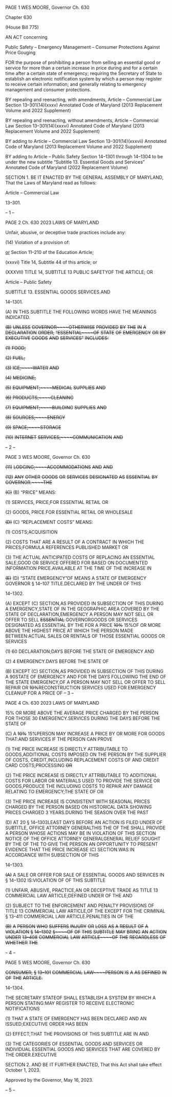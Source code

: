 PAGE 1
WES MOORE, Governor Ch. 630

Chapter 630

(House Bill 775)

AN ACT concerning

Public Safety – Emergency Management – Consumer Protections Against Price
Gouging

FOR the purpose of prohibiting a person from selling an essential good or service for more
than a certain increase in price during and for a certain time after a certain state of
emergency; requiring the Secretary of State to establish an electronic notification
system by which a person may register to receive certain information; and generally
relating to emergency management and consumer protections.

BY repealing and reenacting, with amendments,
Article – Commercial Law
Section 13–301(14)(xxxv)
Annotated Code of Maryland
(2013 Replacement Volume and 2022 Supplement)

BY repealing and reenacting, without amendments,
Article – Commercial Law
Section 13–301(14)(xxxvi)
Annotated Code of Maryland
(2013 Replacement Volume and 2022 Supplement)

BY adding to
Article – Commercial Law
Section 13–301(14)(xxxvii)
Annotated Code of Maryland
(2013 Replacement Volume and 2022 Supplement)

BY adding to
Article – Public Safety
Section 14–1301 through 14–1304 to be under the new subtitle “Subtitle 13.
Essential Goods and Services”
Annotated Code of Maryland
(2022 Replacement Volume)

SECTION 1. BE IT ENACTED BY THE GENERAL ASSEMBLY OF MARYLAND,
That the Laws of Maryland read as follows:

Article – Commercial Law

13–301.

– 1 –

PAGE 2
Ch. 630 2023 LAWS OF MARYLAND

Unfair, abusive, or deceptive trade practices include any:

(14) Violation of a provision of:

[or](xxxv) Section 11–210 of the Education Article;

(xxxvi) Title 14, Subtitle 44 of this article; or

(XXXVII) TITLE 14, SUBTITLE 13 PUBLIC SAFETYOF THE
ARTICLE; OR

Article – Public Safety

SUBTITLE 13. ESSENTIAL GOODS SERVICES.AND

14–1301.

(A) IN THIS SUBTITLE THE FOLLOWING WORDS HAVE THE MEANINGS
INDICATED.

~~(B)~~ ~~UNLESS~~ ~~GOVERNOR~~~~OTHERWISE~~ ~~PROVIDED~~ ~~BY~~ ~~THE~~ ~~IN~~ ~~A~~ ~~DECLARATION~~
~~ORDER,~~ ~~“ESSENTIAL~~~~OF~~ ~~STATE~~ ~~OF~~ ~~EMERGENCY~~ ~~OR~~ ~~BY~~ ~~EXECUTIVE~~ ~~GOODS~~ ~~AND~~
~~SERVICES”~~ ~~INCLUDES:~~

~~(1)~~ ~~FOOD;~~

~~(2)~~ ~~FUEL;~~

~~(3)~~ ~~ICE;~~~~WATER~~ ~~AND~~

~~(4)~~ ~~MEDICINE;~~

~~(5)~~ ~~EQUIPMENT;~~~~MEDICAL~~ ~~SUPPLIES~~ ~~AND~~

~~(6)~~ ~~PRODUCTS;~~~~CLEANING~~

~~(7)~~ ~~EQUIPMENT;~~~~BUILDING~~ ~~SUPPLIES~~ ~~AND~~

~~(8)~~ ~~SOURCES;~~~~ENERGY~~

~~(9)~~ ~~SPACE;~~~~STORAGE~~

~~(10)~~ ~~INTERNET~~ ~~SERVICES;~~~~COMMUNICATION~~ ~~AND~~

– 2 –

PAGE 3
WES MOORE, Governor Ch. 630

~~(11)~~ ~~LODGING;~~~~ACCOMMODATIONS~~ ~~AND~~ ~~AND~~

~~(12)~~ ~~ANY~~ ~~OTHER~~ ~~GOODS~~ ~~OR~~ ~~SERVICES~~ ~~DESIGNATED~~ ~~AS~~ ~~ESSENTIAL~~ ~~BY~~
~~GOVERNOR.~~~~THE~~

~~(C)~~ (B) “PRICE” MEANS:

(1) SERVICES, PRICE;FOR ESSENTIAL RETAIL OR

(2) GOODS, PRICE.FOR ESSENTIAL RETAIL OR WHOLESALE

~~(D)~~ (C) “REPLACEMENT COSTS” MEANS:

(1) COSTS;ACQUISITION

(2) COSTS THAT ARE A RESULT OF A CONTRACT IN WHICH THE
PRICES;FORMULA REFERENCES PUBLISHED MARKET OR

(3) THE ACTUAL ANTICIPATED COSTS OF REPLACING AN ESSENTIAL
SALE,GOOD OR SERVICE OFFERED FOR BASED ON DOCUMENTED INFORMATION
PRICE.AVAILABLE AT THE TIME OF THE INCREASE IN

~~(E)~~ (D) “STATE EMERGENCY”OF MEANS A STATE OF EMERGENCY
GOVERNOR § 14–107 TITLE.DECLARED BY THE UNDER OF THIS

14–1302.

(A) EXCEPT (C) SECTION,AS PROVIDED IN SUBSECTION OF THIS DURING A
EMERGENCY,STATE OF IN THE GEOGRAPHIC AREA COVERED BY THE STATE OF
DECLARATION,EMERGENCY A PERSON MAY NOT SELL OR OFFER TO SELL ~~ESSENTIAL~~
GOVERNORGOODS OR SERVICES DESIGNATED AS ESSENTIAL BY THE FOR A PRICE
~~10%~~ 15%OF OR MORE ABOVE THE HIGHEST PRICE AT WHICH THE PERSON MADE
BETWEEN:ACTUAL SALES OR RENTALS OF THOSE ESSENTIAL GOODS OR SERVICES

(1) 60 DECLARATION;DAYS BEFORE THE STATE OF EMERGENCY AND

(2) 4 EMERGENCY.DAYS BEFORE THE STATE OF

(B) EXCEPT (C) SECTION,AS PROVIDED IN SUBSECTION OF THIS DURING A
90STATE OF EMERGENCY AND FOR THE DAYS FOLLOWING THE END OF THE STATE
EMERGENCY,OF A PERSON MAY NOT SELL OR OFFER TO SELL REPAIR OR
~~10%~~RECONSTRUCTION SERVICES USED FOR EMERGENCY CLEANUP FOR A PRICE OF
– 3 –

PAGE 4
Ch. 630 2023 LAWS OF MARYLAND

15% OR MORE ABOVE THE AVERAGE PRICE CHARGED BY THE PERSON FOR THOSE
30 EMERGENCY.SERVICES DURING THE DAYS BEFORE THE STATE OF

(C) A ~~10%~~ 15%PERSON MAY INCREASE A PRICE BY OR MORE FOR GOODS
THAT:AND SERVICES IF THE PERSON CAN PROVE

(1) THE PRICE INCREASE IS DIRECTLY ATTRIBUTABLE TO
GOODS,ADDITIONAL COSTS IMPOSED ON THE PERSON BY THE SUPPLIER OF
COSTS, CREDIT,INCLUDING REPLACEMENT COSTS OF AND CREDIT CARD
COSTS;PROCESSING ~~OR~~

(2) THE PRICE INCREASE IS DIRECTLY ATTRIBUTABLE TO
ADDITIONAL COSTS FOR LABOR OR MATERIALS USED TO PROVIDE THE SERVICE OR
GOODS,PRODUCE THE INCLUDING COSTS TO REPAIR ANY DAMAGE RELATING TO
EMERGENCY;THE STATE OF OR

(3) THE PRICE INCREASE IS CONSISTENT WITH SEASONAL PRICES
CHARGED BY THE PERSON BASED ON HISTORICAL DATA SHOWING PRICES CHARGED
3 YEARS.DURING THE SEASON OVER THE PAST

(D) AT 20 § 14–1303LEAST DAYS BEFORE AN ACTION IS FILED UNDER OF
SUBTITLE, OFFICE ATTORNEY GENERALTHIS THE OF THE SHALL PROVIDE A
PERSON WHOSE ACTIONS MAY BE IN VIOLATION OF THIS SECTION NOTICE OF THE
OFFICE ATTORNEY GENERALGENERAL RELIEF SOUGHT BY THE OF THE TO GIVE
THE PERSON AN OPPORTUNITY TO PRESENT EVIDENCE THAT THE PRICE INCREASE
(C) SECTION.WAS IN ACCORDANCE WITH SUBSECTION OF THIS

14–1303.

~~(A)~~ A SALE OR OFFER FOR SALE OF ESSENTIAL GOODS AND SERVICES IN
§ 14–1302 IS:VIOLATION OF OF THIS SUBTITLE

(1) UNFAIR, ABUSIVE, PRACTICE,AN OR DECEPTIVE TRADE AS
TITLE 13 COMMERCIAL LAW ARTICLE;DEFINED UNDER OF THE AND

(2) SUBJECT TO THE ENFORCEMENT AND PENALTY PROVISIONS OF
TITLE 13 COMMERCIAL LAW ARTICLE,OF THE EXCEPT FOR THE CRIMINAL
§ 13–411 COMMERCIAL LAW ARTICLE.PENALTIES IN OF THE

~~(B)~~ ~~A~~ ~~PERSON~~ ~~WHO~~ ~~SUFFERS~~ ~~INJURY~~ ~~OR~~ ~~LOSS~~ ~~AS~~ ~~A~~ ~~RESULT~~ ~~OF~~ ~~A~~ ~~VIOLATION~~
~~§~~ ~~14–1302~~ ~~§~~~~OF~~ ~~OF~~ ~~THIS~~ ~~SUBTITLE~~ ~~MAY~~ ~~BRING~~ ~~AN~~ ~~ACTION~~ ~~UNDER~~
~~13–408~~ ~~COMMERCIAL~~ ~~LAW~~ ~~ARTICLE~~~~OF~~ ~~THE~~ ~~REGARDLESS~~ ~~OF~~ ~~WHETHER~~ ~~THE~~

– 4 –

PAGE 5
WES MOORE, Governor Ch. 630

~~CONSUMER,~~ ~~§~~ ~~13–101~~ ~~COMMERCIAL~~ ~~LAW~~~~PERSON~~ ~~IS~~ ~~A~~ ~~AS~~ ~~DEFINED~~ ~~IN~~ ~~OF~~ ~~THE~~
~~ARTICLE.~~

14–1304.

THE SECRETARY STATEOF SHALL ESTABLISH A SYSTEM BY WHICH A PERSON
STATING:MAY REGISTER TO RECEIVE ELECTRONIC NOTIFICATIONS

(1) THAT A STATE OF EMERGENCY HAS BEEN DECLARED AND AN
ISSUED;EXECUTIVE ORDER HAS BEEN

(2) EFFECT;THAT THE PROVISIONS OF THIS SUBTITLE ARE IN AND

(3) THE CATEGORIES OF ESSENTIAL GOODS AND SERVICES OR
INDIVIDUAL ESSENTIAL GOODS AND SERVICES THAT ARE COVERED BY THE
ORDER.EXECUTIVE

SECTION 2. AND BE IT FURTHER ENACTED, That this Act shall take effect
October 1, 2023.

Approved by the Governor, May 16, 2023.

– 5 –